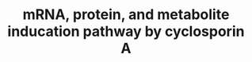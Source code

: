 ---
annotations:
- type: Pathway Ontology
  value: xenobiotic metabolic pathway
authors:
- Egonw
- Elisa
- Khanspers
- Fehrhart
- DeSl
- MaintBot
description: Exposure to cyclosporin A triggers a cascade of changes in expression
  and abundance of various mRNAs, proteins, and metabolites, which can be measured
  experimentally.
last-edited: 2019-08-16
organisms:
- Homo sapiens
redirect_from:
- /index.php/Pathway:WP3953
- /instance/WP3953
schema-jsonld:
- '@context': https://schema.org/
  '@id': https://wikipathways.github.io/pathways/WP3953.html
  '@type': Dataset
  creator:
    '@type': Organization
    name: WikiPathways
  description: Exposure to cyclosporin A triggers a cascade of changes in expression
    and abundance of various mRNAs, proteins, and metabolites, which can be measured
    experimentally.
  keywords:
  - L-Valine
  - reductase
  - L-alanine
  - L-tyrosine
  - L-threonine
  - ATF4
  - L-asparagine
  - cysteine
  - Pi
  - SLC7A11
  - ROS
  - SLC7A5
  - glutamate cysteine
  - ligase catalytic subunit
  - KEAP1
  - L-glutamine
  - L-leucine
  - Nrf2
  - ADP
  - L-Isoleucine
  - ligase modifier subunit
  - SLC3A2
  - SLC1A5
  - L-cysteine
  - glutathione
  - L-tryptophan
  license: CC0
  name: mRNA, protein, and metabolite inducation pathway by cyclosporin A
seo: CreativeWork
title: mRNA, protein, and metabolite inducation pathway by cyclosporin A
wpid: WP3953
---